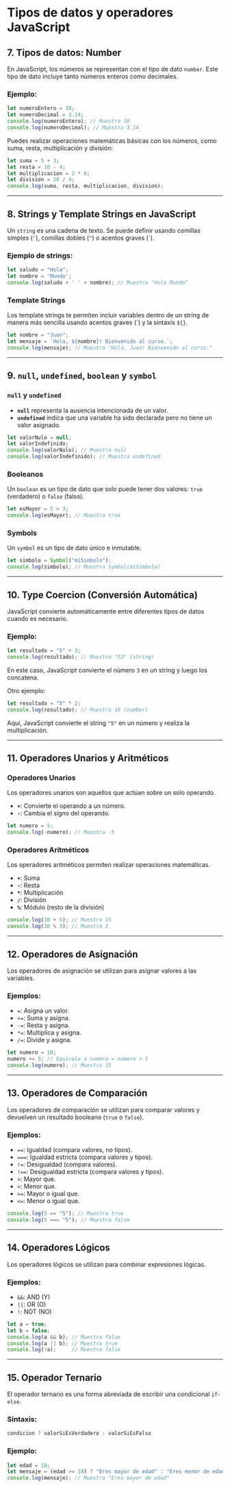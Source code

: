 
# Tipos de datos y operadores JavaScript

## 7. Tipos de datos: Number
En JavaScript, los números se representan con el tipo de dato `number`. Este tipo de dato incluye tanto números enteros como decimales.

### Ejemplo:
```javascript
let numeroEntero = 10;
let numeroDecimal = 3.14;
console.log(numeroEntero); // Muestra 10
console.log(numeroDecimal); // Muestra 3.14
```

Puedes realizar operaciones matemáticas básicas con los números, como suma, resta, multiplicación y división:
```javascript
let suma = 5 + 3;
let resta = 10 - 4;
let multiplicacion = 2 * 6;
let division = 20 / 4;
console.log(suma, resta, multiplicacion, division);
```

---

## 8. Strings y Template Strings en JavaScript
Un `string` es una cadena de texto. Se puede definir usando comillas simples (`'`), comillas dobles (`"`) o acentos graves (\`).

### Ejemplo de strings:
```javascript
let saludo = "Hola";
let nombre = 'Mundo';
console.log(saludo + ' ' + nombre); // Muestra "Hola Mundo"
```

### Template Strings
Los template strings te permiten incluir variables dentro de un string de manera más sencilla usando acentos graves (\`) y la sintaxis `${}`.

```javascript
let nombre = "Juan";
let mensaje = `Hola, ${nombre}! Bienvenido al curso.`;
console.log(mensaje); // Muestra "Hola, Juan! Bienvenido al curso."
```

---

## 9. `null`, `undefined`, `boolean` y `symbol`

### `null` y `undefined`
- **`null`** representa la ausencia intencionada de un valor.
- **`undefined`** indica que una variable ha sido declarada pero no tiene un valor asignado.

```javascript
let valorNulo = null;
let valorIndefinido;
console.log(valorNulo); // Muestra null
console.log(valorIndefinido); // Muestra undefined
```

### Booleanos
Un `boolean` es un tipo de dato que solo puede tener dos valores: `true` (verdadero) o `false` (falso).

```javascript
let esMayor = 5 > 3;
console.log(esMayor); // Muestra true
```

### Symbols
Un `symbol` es un tipo de dato único e inmutable.

```javascript
let simbolo = Symbol("miSimbolo");
console.log(simbolo); // Muestra Symbol(miSimbolo)
```

---

## 10. Type Coercion (Conversión Automática)
JavaScript convierte automáticamente entre diferentes tipos de datos cuando es necesario.

### Ejemplo:
```javascript
let resultado = "5" + 3;
console.log(resultado); // Muestra "53" (string)
```
En este caso, JavaScript convierte el número `3` en un string y luego los concatena.

Otro ejemplo:
```javascript
let resultado = "5" * 2;
console.log(resultado); // Muestra 10 (number)
```
Aquí, JavaScript convierte el string `"5"` en un número y realiza la multiplicación.

---

## 11. Operadores Unarios y Aritméticos

### Operadores Unarios
Los operadores unarios son aquellos que actúan sobre un solo operando.
- **`+`**: Convierte el operando a un número.
- **`-`**: Cambia el signo del operando.

```javascript
let numero = 5;
console.log(-numero); // Muestra -5
```

### Operadores Aritméticos
Los operadores aritméticos permiten realizar operaciones matemáticas.
- **`+`**: Suma
- **`-`**: Resta
- **`*`**: Multiplicación
- **`/`**: División
- **`%`**: Módulo (resto de la división)

```javascript
console.log(10 + 5); // Muestra 15
console.log(10 % 3); // Muestra 1
```

---

## 12. Operadores de Asignación
Los operadores de asignación se utilizan para asignar valores a las variables.

### Ejemplos:
- `=`: Asigna un valor.
- `+=`: Suma y asigna.
- `-=`: Resta y asigna.
- `*=`: Multiplica y asigna.
- `/=`: Divide y asigna.

```javascript
let numero = 10;
numero += 5; // Equivale a numero = numero + 5
console.log(numero); // Muestra 15
```

---

## 13. Operadores de Comparación
Los operadores de comparación se utilizan para comparar valores y devuelven un resultado booleano (`true` o `false`).

### Ejemplos:
- `==`: Igualdad (compara valores, no tipos).
- `===`: Igualdad estricta (compara valores y tipos).
- `!=`: Desigualdad (compara valores).
- `!==`: Desigualdad estricta (compara valores y tipos).
- `>`: Mayor que.
- `<`: Menor que.
- `>=`: Mayor o igual que.
- `<=`: Menor o igual que.

```javascript
console.log(5 == "5"); // Muestra true
console.log(5 === "5"); // Muestra false
```

---

## 14. Operadores Lógicos
Los operadores lógicos se utilizan para combinar expresiones lógicas.

### Ejemplos:
- `&&`: AND (Y)
- `||`: OR (O)
- `!`: NOT (NO)

```javascript
let a = true;
let b = false;
console.log(a && b); // Muestra false
console.log(a || b); // Muestra true
console.log(!a);     // Muestra false
```

---

## 15. Operador Ternario
El operador ternario es una forma abreviada de escribir una condicional `if-else`.

### Sintaxis:
```javascript
condicion ? valorSiEsVerdadero : valorSiEsFalso
```

### Ejemplo:
```javascript
let edad = 18;
let mensaje = (edad >= 18) ? "Eres mayor de edad" : "Eres menor de edad";
console.log(mensaje); // Muestra "Eres mayor de edad"
```
